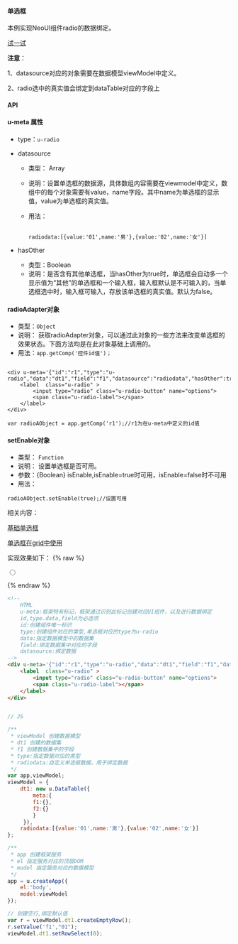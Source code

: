 #### 单选框

本例实现NeoUI组件radio的数据绑定。

[试一试](http://tinper.org/webide/#/demos/kero/radio)

**注意**：

1、datasource对应的对象需要在数据模型viewModel中定义。

2、radio选中的真实值会绑定到dataTable对应的字段上


#### API

#### u-meta 属性

* type：`u-radio`

* datasource
	* 类型： Array
	* 说明：设置单选框的数据源，具体数组内容需要在viewmodel中定义，数组中的每个对象需要有value，name字段。其中name为单选框的显示值，value为单选框的真实值。
	* 用法：

		```

		radiodata:[{value:'01',name:'男'},{value:'02',name:'女'}]

		```
* hasOther
	* 类型：Boolean
	* 说明：是否含有其他单选框，当hasOther为true时，单选框会自动多一个显示值为“其他”的单选框和一个输入框，输入框默认是不可输入的，当单选框选中时，输入框可输入，存放该单选框的真实值。默认为false。


#### radioAdapter对象

* 类型：`Object`
* 说明： 获取radioAdapter对象，可以通过此对象的一些方法来改变单选框的效果状态。下面方法均是在此对象基础上调用的。
* 用法：`app.getComp('控件id值')；`



```

<div u-meta='{"id":"r1","type":"u-radio","data":"dt1","field":"f1","datasource":"radiodata","hasOther":true}'>
	<label  class="u-radio" >
	    <input type="radio" class="u-radio-button" name="options">
	    <span class="u-radio-label"></span>
	</label>
</div>

var radioAObject = app.getComp('r1');//r1为在u-meta中定义的id值

```


#### setEnable对象

* 类型： `Function`
* 说明： 设置单选框是否可用。
* 参数：{Boolean} isEnable,isEnable=true时可用，isEnable=false时不可用
* 用法：

```
radioAObject.setEnable(true);//设置可用

```



相关内容：

[基础单选框](http://docs.tinper.org/neoui/plugin.html#单选框)  

[单选框在grid中使用](http://tinper.org/webide/#/demos/grids/edit)


实现效果如下：
{% raw %}
<div class="example-content"><!-- 
	HTML
	u-meta:框架特有标记，框架通过识别此标记创建对应UI组件，以及进行数据绑定 
	id,type.data,field为必选项
	id:创建组件唯一标识
	type:创建组件对应的类型,单选框对应的type为u-radio
	data:指定数据模型中的数据集
	field:绑定数据集中对应的字段
	datasource:绑定数据
-->
<div u-meta='{"id":"r1","type":"u-radio","data":"dt1","field":"f1","datasource":"radiodata"}'>
    <label  class="u-radio" >
        <input type="radio" class="u-radio-button" name="options">
        <span class="u-radio-label"></span>
    </label>
</div></div>



<script>

// JS

/**
 * viewModel 创建数据模型
 * dt1 创建的数据集
 * f1 创建数据集中的字段
 * type:指定数据对应的类型
 * radiodata:自定义单选框数据，用于绑定数据
 */
var app,viewModel;
viewModel = {
    dt1: new u.DataTable({
        meta:{
        f1:{},
        f2:{}
        }
     }),
    radiodata:[{value:'01',name:'男'},{value:'02',name:'女'}]
};

/**
 * app 创建框架服务
 * el 指定服务对应的顶层DOM
 * model 指定服务对应的数据模型
 */
app = u.createApp({
    el:'body',
    model:viewModel
});

// 创建空行,绑定默认值
var r = viewModel.dt1.createEmptyRow();
r.setValue('f1',"01");
viewModel.dt1.setRowSelect(0);
</script>

{% endraw %}
``` html
<!-- 
	HTML
	u-meta:框架特有标记，框架通过识别此标记创建对应UI组件，以及进行数据绑定 
	id,type.data,field为必选项
	id:创建组件唯一标识
	type:创建组件对应的类型,单选框对应的type为u-radio
	data:指定数据模型中的数据集
	field:绑定数据集中对应的字段
	datasource:绑定数据
-->
<div u-meta='{"id":"r1","type":"u-radio","data":"dt1","field":"f1","datasource":"radiodata"}'>
    <label  class="u-radio" >
        <input type="radio" class="u-radio-button" name="options">
        <span class="u-radio-label"></span>
    </label>
</div>
```

``` js

// JS

/**
 * viewModel 创建数据模型
 * dt1 创建的数据集
 * f1 创建数据集中的字段
 * type:指定数据对应的类型
 * radiodata:自定义单选框数据，用于绑定数据
 */
var app,viewModel;
viewModel = {
    dt1: new u.DataTable({
        meta:{
        f1:{},
        f2:{}
        }
     }),
    radiodata:[{value:'01',name:'男'},{value:'02',name:'女'}]
};

/**
 * app 创建框架服务
 * el 指定服务对应的顶层DOM
 * model 指定服务对应的数据模型
 */
app = u.createApp({
    el:'body',
    model:viewModel
});

// 创建空行,绑定默认值
var r = viewModel.dt1.createEmptyRow();
r.setValue('f1',"01");
viewModel.dt1.setRowSelect(0);
```
